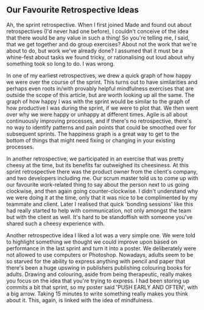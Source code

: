 Our Favourite Retrospective Ideas
---------------------------------

Ah, the sprint retrospective. When I first joined Made and found out about retrospectives (I'd never had one before), I couldn't conceive of the idea that there would be any value in such a thing! So you're telling me, I said, that we get together and do group exercises? About not the work that we're about to do, but work we've already done? I assumed that it must be a whine-fest about tasks we found tricky, or rationalising out loud about why something took so long to do. I was wrong.

In one of my earliest retrospectives, we drew a quick graph of how happy we were over the course of the sprint. This turns out to have similarities and perhaps even roots in/with provably helpful mindfulness exercises that are outside the scope of this article, but are worth looking up all the same. The graph of how happy I was with the sprint would be similar to the graph of how productive I was during the sprint, if we were to plot that. We then went over why we were happy or unhappy at different times. Agile is all about continuously improving processes, and if there's no retrospective, there's no way to identify patterns and pain points that could be smoothed over for subsequent sprints. The happiness graph is a great way to get to the bottom of things that might need fixing or changing in your existing processes.

In another retrospective, we participated in an exercise that was pretty cheesy at the time, but its benefits far outweighed its cheesiness. At this sprint retrospective there was the product owner from the client's company, and two developers including me. Our scrum master told us to come up with our favourite work-related thing to say about the person next to us going clockwise, and then again going counter-clockwise. I didn't understand why we were doing it at the time, only that it was nice to be complimented by my teammate and client. Later I realised that quick 'bonding sessions' like this had really started to help with communication, not only amongst the team but with the client as well. It's hard to be standoffish with someone you've shared such a cheesy experience with.

Another retrospective idea I liked a lot was a very simple one. We were told to highlight something we thought we could improve upon based on performance in the last sprint and turn it into a poster. We deliberately were not allowed to use computers or Photoshop. Nowadays, adults seem to be so starved for the ability to express anything with pencil and paper that there's been a huge upswing in publishers publishing colouring books for adults. Drawing and colouring, aside from being therapeutic, really makes you focus on the idea that you're trying to express. I had been storing up commits a bit that sprint, so my poster said 'PUSH EARLY AND OFTEN', with a big arrow. Taking 15 minutes to write something really makes you think about it. This, again, is linked with the idea of mindfulness.
